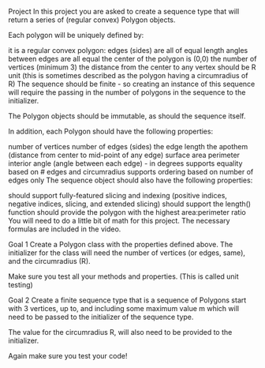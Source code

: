 Project
In this project you are asked to create a sequence type that will return a series of (regular convex) Polygon objects.

Each polygon will be uniquely defined by:

it is a regular convex polygon:
edges (sides) are all of equal length
angles between edges are all equal
the center of the polygon is (0,0)
the number of vertices (minimum 3)
the distance from the center to any vertex should be R unit (this is sometimes described as the polygon having a circumradius of R)
The sequence should be finite - so creating an instance of this sequence will require the passing in the number of polygons in the sequence to the initializer.

The Polygon objects should be immutable, as should the sequence itself.

In addition, each Polygon should have the following properties:

number of vertices
number of edges (sides)
the edge length
the apothem (distance from center to mid-point of any edge)
surface area
perimeter
interior angle (angle between each edge) - in degrees
supports equality based on # edges and circumradius
supports ordering based on number of edges only
The sequence object should also have the following properties:

should support fully-featured slicing and indexing (positive indices, negative indices, slicing, and extended slicing)
should support the length() function
should provide the polygon with the highest area:perimeter ratio
You will need to do a little bit of math for this project. The necessary formulas are included in the video.

Goal 1
Create a Polygon class with the properties defined above. The initializer for the class will need the number of vertices (or edges, same), and the circumradius (R).

Make sure you test all your methods and properties. (This is called unit testing)

Goal 2
Create a finite sequence type that is a sequence of Polygons start with 3 vertices, up to, and including some maximum value m which will need to be passed to the initializer of the sequence type.

The value for the circumradius R, will also need to be provided to the initializer.

Again make sure you test your code!